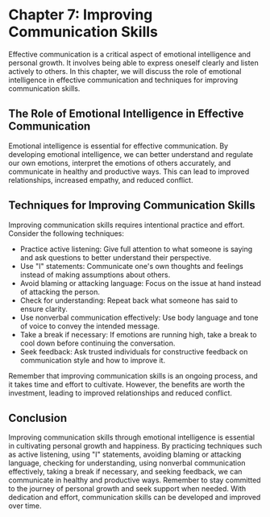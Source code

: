 Chapter 7: Improving Communication Skills
=========================================

Effective communication is a critical aspect of emotional intelligence and personal growth. It involves being able to express oneself clearly and listen actively to others. In this chapter, we will discuss the role of emotional intelligence in effective communication and techniques for improving communication skills.

The Role of Emotional Intelligence in Effective Communication
-------------------------------------------------------------

Emotional intelligence is essential for effective communication. By developing emotional intelligence, we can better understand and regulate our own emotions, interpret the emotions of others accurately, and communicate in healthy and productive ways. This can lead to improved relationships, increased empathy, and reduced conflict.

Techniques for Improving Communication Skills
---------------------------------------------

Improving communication skills requires intentional practice and effort. Consider the following techniques:

* Practice active listening: Give full attention to what someone is saying and ask questions to better understand their perspective.
* Use "I" statements: Communicate one's own thoughts and feelings instead of making assumptions about others.
* Avoid blaming or attacking language: Focus on the issue at hand instead of attacking the person.
* Check for understanding: Repeat back what someone has said to ensure clarity.
* Use nonverbal communication effectively: Use body language and tone of voice to convey the intended message.
* Take a break if necessary: If emotions are running high, take a break to cool down before continuing the conversation.
* Seek feedback: Ask trusted individuals for constructive feedback on communication style and how to improve it.

Remember that improving communication skills is an ongoing process, and it takes time and effort to cultivate. However, the benefits are worth the investment, leading to improved relationships and reduced conflict.

Conclusion
----------

Improving communication skills through emotional intelligence is essential in cultivating personal growth and happiness. By practicing techniques such as active listening, using "I" statements, avoiding blaming or attacking language, checking for understanding, using nonverbal communication effectively, taking a break if necessary, and seeking feedback, we can communicate in healthy and productive ways. Remember to stay committed to the journey of personal growth and seek support when needed. With dedication and effort, communication skills can be developed and improved over time.
